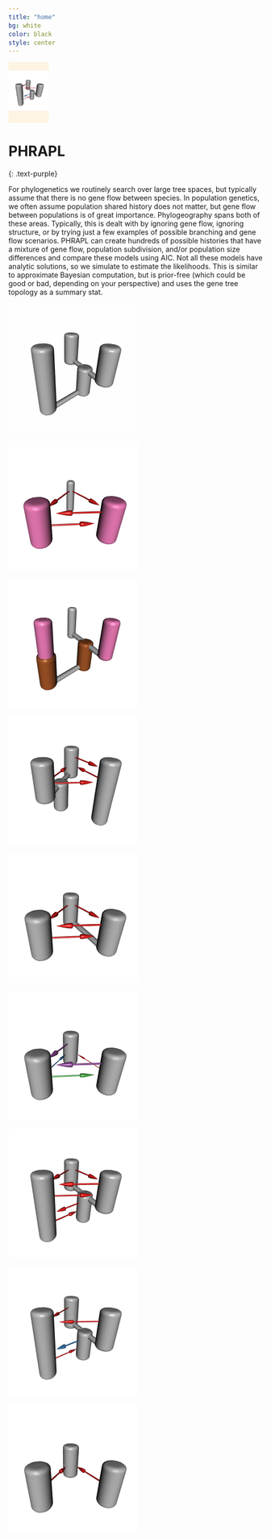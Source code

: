 ```yaml
---
title: "home"
bg: white
color: black
style: center
---
```


<span class="fa-stack subtlecircle" style="font-size:100px; background:rgba(255,166,0,0.1)">
<img src="img/movie645.gif" width="80" height="80" alt="spinning phrapl" />
</span>


# PHRAPL
{: .text-purple}


For phylogenetics we routinely search over large tree spaces, but typically assume that there is no gene flow between species. In population genetics, we often assume population shared history does not matter, but gene flow between populations is of great importance. Phylogeography spans both of these areas. Typically, this is dealt with by ignoring gene flow, ignoring structure, or by trying just a few examples of possible branching and gene flow scenarios. PHRAPL can create hundreds of possible histories that have a mixture of gene flow, population subdivision, and/or population size differences and compare these models using AIC. Not all these models have analytic solutions, so we simulate to estimate the likelihoods. This is similar to approximate Bayesian computation, but is prior-free (which could be good or bad, depending on your perspective) and uses the gene tree topology as a summary stat.

![phrapl-spinning](img/movie1108.gif)

![phrapl-spinning](img/movie110.gif)

![phrapl-spinning](img/movie1232.gif)

![phrapl-spinning](img/movie1273.gif)

![phrapl-spinning](img/movie313.gif)

![phrapl-spinning](img/movie46.gif)

![phrapl-spinning](img/movie487.gif)

![phrapl-spinning](img/movie645.gif)

![phrapl-spinning](img/movie5.gif)
